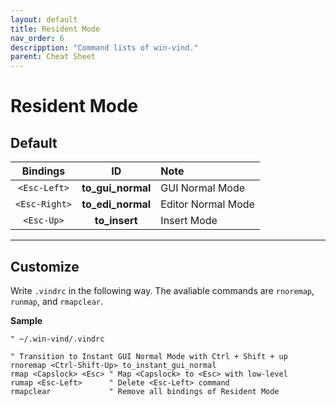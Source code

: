 ```yaml
---
layout: default
title: Resident Mode
nav_order: 6
descripption: "Command lists of win-vind."
parent: Cheat Sheet
---
```


# Resident Mode

## Default

|Bindings|ID|Note|
|:---:|:---:|:---|
|`<Esc-Left>`|**to_gui_normal**|GUI Normal Mode|
|`<Esc-Right>`|**to_edi_normal**|Editor Normal Mode|
|`<Esc-Up>`|**to_insert**|Insert Mode|

<hr>

## Customize

Write `.vindrc` in the following way. The avaliable commands are `rnoremap`, `runmap`, and `rmapclear`.

**Sample**
```vim
" ~/.win-vind/.vindrc

" Transition to Instant GUI Normal Mode with Ctrl + Shift + up
rnoremap <Ctrl-Shift-Up> to_instant_gui_normal
rmap <Capslock> <Esc> " Map <Capslock> to <Esc> with low-level
rumap <Esc-Left>      " Delete <Esc-Left> command
rmapclear             " Remove all bindings of Resident Mode
```

<br>
<br>
<br>
<br>
